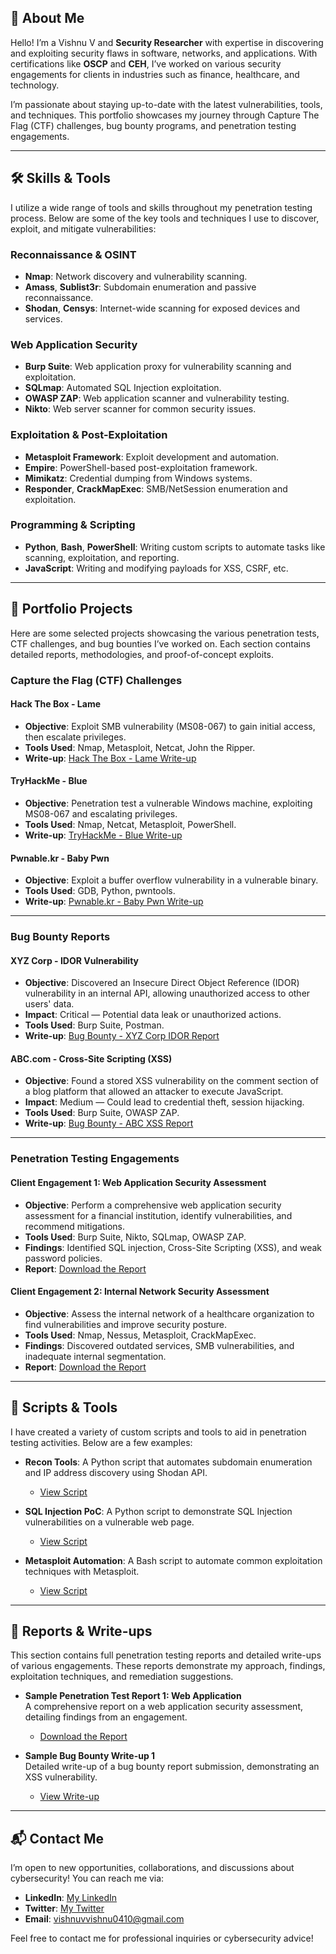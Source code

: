## 📌 About Me

Hello! I’m a Vishnu V and **Security Researcher** with expertise in discovering and exploiting security flaws in software, networks, and applications. With certifications like **OSCP** and **CEH**, I’ve worked on various security engagements for clients in industries such as finance, healthcare, and technology. 

I’m passionate about staying up-to-date with the latest vulnerabilities, tools, and techniques. This portfolio showcases my journey through Capture The Flag (CTF) challenges, bug bounty programs, and penetration testing engagements.

---

## 🛠️ Skills & Tools

I utilize a wide range of tools and skills throughout my penetration testing process. Below are some of the key tools and techniques I use to discover, exploit, and mitigate vulnerabilities:

### **Reconnaissance & OSINT**
- **Nmap**: Network discovery and vulnerability scanning.
- **Amass**, **Sublist3r**: Subdomain enumeration and passive reconnaissance.
- **Shodan**, **Censys**: Internet-wide scanning for exposed devices and services.

### **Web Application Security**
- **Burp Suite**: Web application proxy for vulnerability scanning and exploitation.
- **SQLmap**: Automated SQL Injection exploitation.
- **OWASP ZAP**: Web application scanner and vulnerability testing.
- **Nikto**: Web server scanner for common security issues.

### **Exploitation & Post-Exploitation**
- **Metasploit Framework**: Exploit development and automation.
- **Empire**: PowerShell-based post-exploitation framework.
- **Mimikatz**: Credential dumping from Windows systems.
- **Responder**, **CrackMapExec**: SMB/NetSession enumeration and exploitation.

### **Programming & Scripting**
- **Python**, **Bash**, **PowerShell**: Writing custom scripts to automate tasks like scanning, exploitation, and reporting.
- **JavaScript**: Writing and modifying payloads for XSS, CSRF, etc.

---

## 📂 Portfolio Projects

Here are some selected projects showcasing the various penetration tests, CTF challenges, and bug bounties I’ve worked on. Each section contains detailed reports, methodologies, and proof-of-concept exploits.

### Capture the Flag (CTF) Challenges

#### **Hack The Box - Lame**
- **Objective**: Exploit SMB vulnerability (MS08-067) to gain initial access, then escalate privileges.
- **Tools Used**: Nmap, Metasploit, Netcat, John the Ripper.
- **Write-up**: [Hack The Box - Lame Write-up](./projects/CTF/htb-lame/writeup.md)

#### **TryHackMe - Blue**
- **Objective**: Penetration test a vulnerable Windows machine, exploiting MS08-067 and escalating privileges.
- **Tools Used**: Nmap, Netcat, Metasploit, PowerShell.
- **Write-up**: [TryHackMe - Blue Write-up](./projects/CTF/tryhackme-blue/writeup.md)

#### **Pwnable.kr - Baby Pwn**
- **Objective**: Exploit a buffer overflow vulnerability in a vulnerable binary.
- **Tools Used**: GDB, Python, pwntools.
- **Write-up**: [Pwnable.kr - Baby Pwn Write-up](./projects/CTF/pwnablekr-baby-pwn/writeup.md)

---

### Bug Bounty Reports

#### **XYZ Corp - IDOR Vulnerability**
- **Objective**: Discovered an Insecure Direct Object Reference (IDOR) vulnerability in an internal API, allowing unauthorized access to other users' data.
- **Impact**: Critical — Potential data leak or unauthorized actions.
- **Tools Used**: Burp Suite, Postman.
- **Write-up**: [Bug Bounty - XYZ Corp IDOR Report](./projects/bug_bounties/xyz-corp-idor/report.md)

#### **ABC.com - Cross-Site Scripting (XSS)**
- **Objective**: Found a stored XSS vulnerability on the comment section of a blog platform that allowed an attacker to execute JavaScript.
- **Impact**: Medium — Could lead to credential theft, session hijacking.
- **Tools Used**: Burp Suite, OWASP ZAP.
- **Write-up**: [Bug Bounty - ABC XSS Report](./projects/bug_bounties/abc-xss/report.md)

---

### Penetration Testing Engagements

#### **Client Engagement 1: Web Application Security Assessment**
- **Objective**: Perform a comprehensive web application security assessment for a financial institution, identify vulnerabilities, and recommend mitigations.
- **Tools Used**: Burp Suite, Nikto, SQLmap, OWASP ZAP.
- **Findings**: Identified SQL injection, Cross-Site Scripting (XSS), and weak password policies.
- **Report**: [Download the Report](./reports/client1-webapp-engagement.pdf)

#### **Client Engagement 2: Internal Network Security Assessment**
- **Objective**: Assess the internal network of a healthcare organization to find vulnerabilities and improve security posture.
- **Tools Used**: Nmap, Nessus, Metasploit, CrackMapExec.
- **Findings**: Discovered outdated services, SMB vulnerabilities, and inadequate internal segmentation.
- **Report**: [Download the Report](./reports/client2-network-engagement.pdf)

---

## 📝 Scripts & Tools

I have created a variety of custom scripts and tools to aid in penetration testing activities. Below are a few examples:

- **Recon Tools**: A Python script that automates subdomain enumeration and IP address discovery using Shodan API.
  - [View Script](./tools/recon_tools.py)

- **SQL Injection PoC**: A Python script to demonstrate SQL Injection vulnerabilities on a vulnerable web page.
  - [View Script](./tools/sql_injection_poc.py)

- **Metasploit Automation**: A Bash script to automate common exploitation techniques with Metasploit.
  - [View Script](./tools/metasploit_automation.py)

---

## 📝 Reports & Write-ups

This section contains full penetration testing reports and detailed write-ups of various engagements. These reports demonstrate my approach, findings, exploitation techniques, and remediation suggestions.

- **Sample Penetration Test Report 1: Web Application**  
  A comprehensive report on a web application security assessment, detailing findings from an engagement.
  - [Download the Report](./reports/webapp-pentest-report1.pdf)

- **Sample Bug Bounty Write-up 1**  
  Detailed write-up of a bug bounty report submission, demonstrating an XSS vulnerability.
  - [View Write-up](./reports/bug-bounty-writeup1.md)

---

## 📬 Contact Me

I’m open to new opportunities, collaborations, and discussions about cybersecurity! You can reach me via:

- **LinkedIn**: [My LinkedIn](https://linkedin.com/in/your-profile)
- **Twitter**: [My Twitter](https://twitter.com/your-profile)
- **Email**: vishnuvvishnu0410@gmail.com

Feel free to contact me for professional inquiries or cybersecurity advice!
